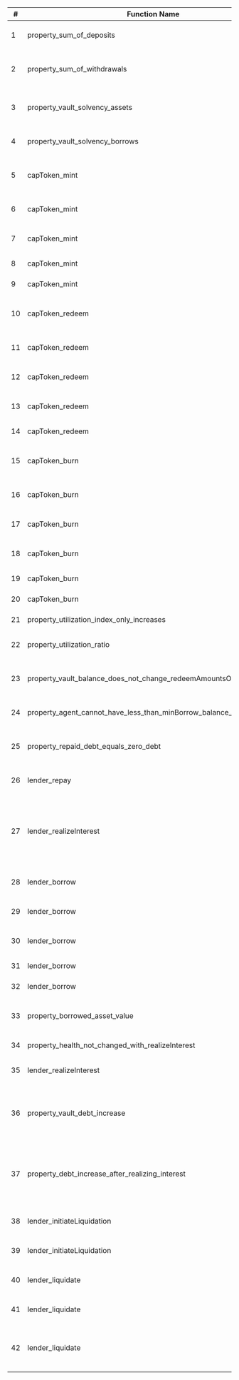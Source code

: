 | #  | Function Name | Property Description | Passing |
|----|--------------|---------------------|----------|
| 1  | property_sum_of_deposits | Sum of deposits is less than or equal to total supply | |
| 2  | property_sum_of_withdrawals | Sum of deposits + sum of withdrawals is less than or equal to total supply | |
| 3  | property_vault_solvency_assets | totalSupplies for a given asset is always <= vault balance + totalBorrows + fractionalReserveBalance | |
| 4  | property_vault_solvency_borrows | totalSupplies for a given asset is always >= totalBorrows | |
| 5  | capToken_mint | User can always mint cap token if they have sufficient balance of depositing asset | |
| 6  | capToken_mint | User always receives at least the minimum amount out | |
| 7  | capToken_mint | User always receives at most the expected amount out | |
| 8  | capToken_mint | Fees are always nonzero when minting | |
| 9  | capToken_mint | Fees are always <= the amount out | |
| 10 | capToken_redeem | User can always redeem cap token if they have sufficient balance of cap token | |
| 11 | capToken_redeem | User always receives at least the minimum amount out | |
| 12 | capToken_redeem | User always receives at most the expected amount out | |
| 13 | capToken_redeem | Total cap supply decreases by no more than the amount out | |
| 14 | capToken_redeem | Fees are always <= the amount out | |
| 15 | capToken_burn | User can always burn cap token if they have sufficient balance of cap token | |
| 16 | capToken_burn | User always receives at least the minimum amount out | |
| 17 | capToken_burn | User always receives at most the expected amount out | |
| 18 | capToken_burn | Total cap supply decreases by no more than the amount out | |
| 19 | capToken_burn | Fees are always nonzero when burning | |
| 20 | capToken_burn | Fees are always <= the amount out | |
| 21 | property_utilization_index_only_increases | Utilization index only increases | |
| 22 | property_utilization_ratio | Utilization ratio only increases after a borrow or realizing interest | |
| 23 | property_vault_balance_does_not_change_redeemAmountsOut | If the vault invests/divests it shouldn't change the redeem amounts out | |
| 24 | property_agent_cannot_have_less_than_minBorrow_balance_of_debt_token | Agent can never have less than minBorrow balance of debt token | |
| 25 | property_repaid_debt_equals_zero_debt | If all users have repaid their debt (have 0 DebtToken balance), reserve.debt == 0 | |
| 26 | lender_repay | Repay should never revert due to under/overflow | |
| 27 | lender_realizeInterest | realizeInterest should only revert with `ZeroRealization()` if paused or `totalUnrealizedInterest == 0`, otherwise should always update the realization value | |
| 28 | lender_borrow | Asset cannot be borrowed when it is paused | |
| 29 | lender_borrow | Borrower should be healthy after borrowing (self-liquidation) | |
| 30 | lender_borrow | Borrower asset balance should increase after borrowing | |
| 31 | lender_borrow | Borrower debt should increase after borrowing | |
| 32 | lender_borrow | Total borrows should increase after borrowing | |
| 33 | property_borrowed_asset_value | loaned assets value < delegations value (strictly) or the position is liquidatable | |
| 34 | property_health_not_changed_with_realizeInterest | health should not change when interest is realized | |
| 35 | lender_realizeInterest | agent's total debt should not change when interest is realized | |
| 36 | property_vault_debt_increase | The vault debt should increase by the same amount that the underlying asset in the vault decreases when interest is realized | |
| 37 | property_debt_increase_after_realizing_interest | The debt token balance of the agent should increase by the same amount that the total borrows of the asset increases when interest is realized | |
| 38 | lender_initiateLiquidation | agent should not be liquidatable with health > 1e27 | |
| 39 | lender_initiateLiquidation | Agent should always be liquidatable if it is unhealthy | |
| 40 | lender_liquidate | agent should not be liquidatable with health > 1e27 | |
| 41 | lender_liquidate | Liquidations should always improve the health factor | |
| 42 | lender_liquidate | Emergency liquidations should always be available when emergency health is below 1e27 | |